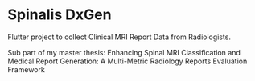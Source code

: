 # Spinalis DxGen

Flutter project to collect Clinical MRI Report Data from Radiologists.

Sub part of my master thesis:
Enhancing Spinal MRI Classification and Medical Report Generation: A Multi-Metric Radiology Reports Evaluation Framework
